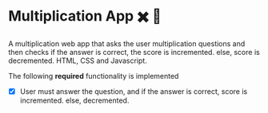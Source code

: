 # Multiplication App ✖️ 🧮
A multiplication web app that asks the user multiplication questions and then checks if the answer is correct, the score is incremented. else, score is decremented.
HTML, CSS and Javascript.

The following **required** functionality is implemented
* [x] User must answer the question, and if the answer is correct, score is incremented. else, decremented.

